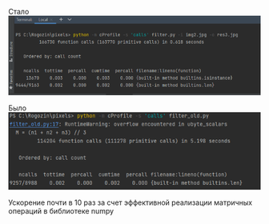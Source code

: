 Стало
![img.png](img.png)

Было
![img_1.png](img_1.png)

Ускорение почти в 10 раз за счет 
эффективной реализации матричных операций в библиотеке numpy